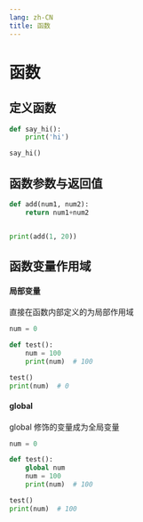 ```yaml
---
lang: zh-CN
title: 函数
---
```


# 函数

## 定义函数

```py
def say_hi():
    print('hi')

say_hi()
```

## 函数参数与返回值

```py
def add(num1, num2):
    return num1+num2


print(add(1, 20))
```

## 函数变量作用域

#### 局部变量

直接在函数内部定义的为局部作用域

```py
num = 0

def test():
    num = 100
    print(num)  # 100

test()
print(num)  # 0
```

#### global

global 修饰的变量成为全局变量

```py
num = 0

def test():
    global num
    num = 100
    print(num)  # 100

test()
print(num)  # 100
```
